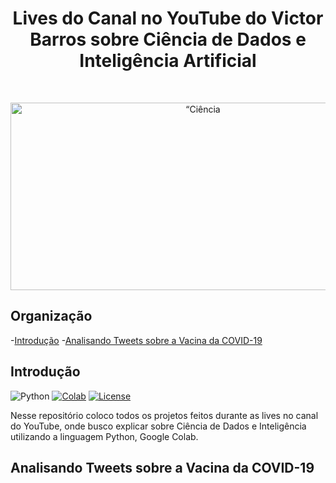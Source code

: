 <h1 align="center"> Lives do Canal no YouTube do Victor Barros sobre Ciência de Dados e Inteligência Artificial </h1> <br>
<p align="center">
  <a href="https://github.com/ovictorbarros/lives-ovictorbarros">
    <img alt=“Ciência de Dados title=“Ciência de Dados src="https://insightlab.ufc.br/wp-content/uploads/2020/06/canais-jpeg.jpg" width="600" height="300">
  </a>
</p>

## Organização
-[Introdução](#introdução)
-[Analisando Tweets sobre a Vacina da COVID-19](https://github.com/ovictorbarros/lives-ovictorbarros/tree/main/Analisando%20Tweets%20sobre%20a%20Vacina%20da%20COVID-19)

## Introdução
![Python](https://img.shields.io/badge/python-v3.6+-blue.svg)
[![Colab](https://colab.research.google.com/assets/colab-badge.svg)](https://colab.research.google.com/drive/1n8N2zZf9KLN91AkOflHFO0LpD1svzzEC)
[![License](https://img.shields.io/badge/license-MIT-blue.svg)](https://opensource.org/licenses/MIT)

Nesse repositório coloco todos os projetos feitos durante as lives no canal do YouTube, onde busco explicar sobre Ciência de Dados e Inteligência utilizando a linguagem Python, Google Colab. 

## Analisando Tweets sobre a Vacina da COVID-19
